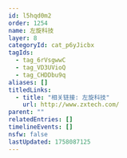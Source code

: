 ```yaml
---
id: l5hqd0m2
order: 1254
name: 左旋科技
layer: 8
categoryId: cat_p6yJicbx
tagIds:
  - tag_6rVsgwwC
  - tag_VD3UVioQ
  - tag_CHDDbu9q
aliases: []
titledLinks:
  - title: "相关链接: 左旋科技"
    url: http://www.zxtech.com/
parent: ""
relatedEntries: []
timelineEvents: []
nsfw: false
lastUpdated: 1758087125
---
```


